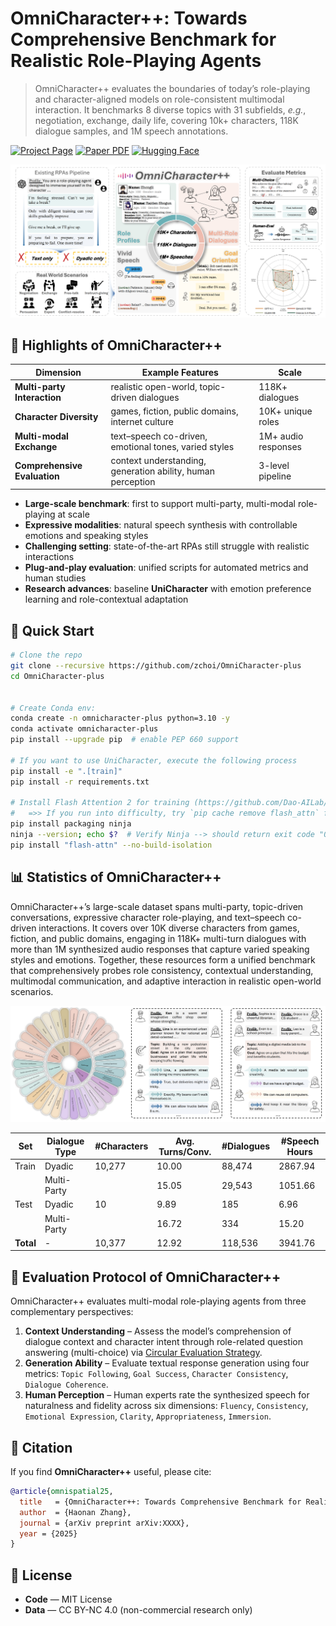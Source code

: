 # OmniCharacter++: Towards Comprehensive Benchmark for Realistic Role-Playing Agents
> OmniCharacter++ evaluates the boundaries of today’s role-playing and character-aligned models on role-consistent multimodal interaction.
> It benchmarks 8 diverse topics with 31 subfields, _e.g._, negotiation, exchange, daily life, covering 10k+ characters, 118K dialogue samples, and 1M speech annotations.

[![Project Page](https://img.shields.io/badge/Project-Page-Green.svg)]()
[![Paper PDF](https://img.shields.io/badge/Paper-PDF-orange.svg)]()
[![Hugging Face](https://img.shields.io/badge/🤗-Hugging_Face-yellow.svg)](https://huggingface.co/datasets/haonanzhang/OmniCharacter-plus)

![intro](./intro.png)


## 🌟 Highlights of **OmniCharacter++**

| Dimension                    | Example Features                                            | Scale               |
| ---------------------------- | ----------------------------------------------------------- | ------------------- |
| **Multi-party Interaction**  | realistic open-world, topic-driven dialogues                | 118K+ dialogues     |
| **Character Diversity**      | games, fiction, public domains, internet culture            | 10K+ unique roles   |
| **Multi-modal Exchange**     | text–speech co-driven, emotional tones, varied styles       | 1M+ audio responses |
| **Comprehensive Evaluation** | context understanding, generation ability, human perception | 3-level pipeline    |

* **Large-scale benchmark**: first to support multi-party, multi-modal role-playing at scale
* **Expressive modalities**: natural speech synthesis with controllable emotions and speaking styles
* **Challenging setting**: state-of-the-art RPAs still struggle with realistic interactions
* **Plug-and-play evaluation**: unified scripts for automated metrics and human studies
* **Research advances**: baseline **UniCharacter** with emotion preference learning and role-contextual adaptation

## 🚀 Quick Start

```bash
# Clone the repo
git clone --recursive https://github.com/zchoi/OmniCharacter-plus
cd OmniCharacter-plus


# Create Conda env:
conda create -n omnicharacter-plus python=3.10 -y
conda activate omnicharacter-plus
pip install --upgrade pip  # enable PEP 660 support

# If you want to use UniCharacter, execute the following process
pip install -e ".[train]"
pip install -r requirements.txt

# Install Flash Attention 2 for training (https://github.com/Dao-AILab/flash-attention)
#   =>> If you run into difficulty, try `pip cache remove flash_attn` first
pip install packaging ninja
ninja --version; echo $?  # Verify Ninja --> should return exit code "0"
pip install "flash-attn" --no-build-isolation
```
## 📊 Statistics of OmniCharacter++
OmniCharacter++’s large-scale dataset spans multi-party, topic-driven conversations, expressive character role-playing, and text–speech co-driven interactions. It covers over 10K diverse characters from games, fiction, and public domains, engaging in 118K+ multi-turn dialogues with more than 1M synthesized audio responses that capture varied speaking styles and emotions. Together, these resources form a unified benchmark that comprehensively probes role consistency, contextual understanding, multimodal communication, and adaptive interaction in realistic open-world scenarios.

![dis](./dis.png)


| Set   | Dialogue Type  | #Characters | Avg. Turns/Conv. | #Dialogues | #Speech Hours |
|-------|----------------|-------------|-----------------|------------|---------------|
| Train | Dyadic         | 10,277      | 10.00           | 88,474     | 2867.94       |
|       | Multi-Party    |             | 15.05           | 29,543     | 1051.66       |
| Test  | Dyadic         | 10          | 9.89            | 185        | 6.96          |
|       | Multi-Party    |             | 16.72           | 334        | 15.20         |
| **Total** | -          | 10,377     | 12.92               | 118,536    | 3941.76       |


## 🧪 Evaluation Protocol of OmniCharacter++

OmniCharacter++ evaluates multi-modal role-playing agents from three complementary perspectives:

1. **Context Understanding** – Assess the model’s comprehension of dialogue context and character intent through role-related question answering (multi-choice) via [Circular Evaluation Strategy](https://github.com/open-compass/MMBench).
2. **Generation Ability** – Evaluate textual response generation using four metrics: `Topic Following`, `Goal Success`, `Character Consistency`, `Dialogue Coherence`.
3. **Human Perception** – Human experts rate the synthesized speech for naturalness and fidelity across six dimensions: `Fluency`, `Consistency`, `Emotional Expression`, `Clarity`, `Appropriateness`, `Immersion`.



## 📜 Citation

If you find **OmniCharacter++** useful, please cite:

```bibtex
@article{omnispatial25,
  title   = {OmniCharacter++: Towards Comprehensive Benchmark for Realistic Role-Playing Agents},
  author  = {Haonan Zhang},
  journal = {arXiv preprint arXiv:XXXX},
  year = {2025}
}
```

## 📄 License

* **Code** — MIT License
* **Data** — CC BY-NC 4.0 (non-commercial research only)  
